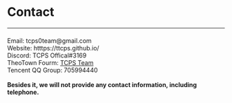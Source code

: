 <style>
h1 {text-align: center;}
h4 {text-align: center;}
h3 {text-align: center;}
p {text-align: center;}
</style>
<style type="text/css">
  #left{
        text-align:left;
  }
  #right{
        text-align:right;
  }
  #center{
          text-align:Center
  }
  hr{
     margin: 20px auto
</style>

<h1><div id="left">Contact</div></h1>
<hr>
<div id="left">Email: tcps0team@gmail.com</div>
<div id="left">Website: htttps://ttcps.github.io/</div>
<div id="left">Discord: TCPS Offical#3169</div>
<div id="left">TheoTown Fourm: <a href="/jump/fourm/">TCPS Team</a></div>
<div id="left">Tencent QQ Group: 705994440</div>
<br>
<div id="left"><b>Besides it, we will not provide any contact information, including telephone.</b></div>
